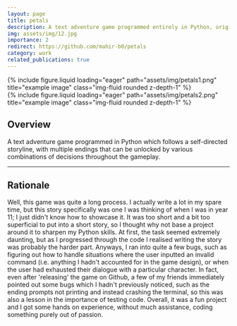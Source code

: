 ```yaml
---
layout: page
title: petals
description: A text adventure game programmed entirely in Python, original story written by me.
img: assets/img/12.jpg
importance: 2
redirect: https://github.com/mahir-b0/petals
category: work
related_publications: true
---
```


<div class="row">
    <div class="col-sm mt-3 mt-md-0">
        {% include figure.liquid loading="eager" path="assets/img/petals1.png" title="example image" class="img-fluid rounded z-depth-1" %}
    </div>
    <div class="col-sm mt-3 mt-md-0">
        {% include figure.liquid loading="eager" path="assets/img/petals2.png" title="example image" class="img-fluid rounded z-depth-1" %}
    </div>
</div>

## Overview

A text adventure game programmed in Python which follows a self-directed storyline, with multiple endings that can be unlocked by various combinations of decisions throughout the gameplay.

---

## Rationale

Well, this game was quite a long process. I actually write a lot in my spare time, but this story specifically was one I was thinking of when I was in year 11; I just didn't know how to showcase it. It was too short and a bit too superficial to put into a short story, so I thought why not base a project around it to sharpen my Python skills. At first, the task seemed extremely daunting, but as I progressed through the code I realised writing the story was probably the harder part. Anyways, I ran into quite a few bugs, such as figuring out how to handle situations where the user inputted an invalid command (i.e. anything I hadn't accounted for in the game design), or when the user had exhausted their dialogue with a particular character. In fact, even after 'releasing' the game on Github, a few of my friends immediately pointed out some bugs which I hadn't previously noticed, such as the ending prompts not printing and instead crashing the terminal, so this was also a lesson in the importance of testing code. Overall, it was a fun project and I got some hands on experience, without much assistance, coding something purely out of passion.